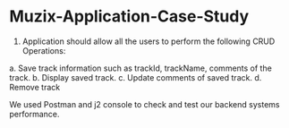 # Muzix-Application-Case-Study
1. Application should allow all the users to perform the
following CRUD Operations:

a. Save track information such as trackId,
trackName, comments of the track.
b. Display saved track.
c. Update comments of saved track.
d. Remove track

We used Postman and j2 console to check and test our backend systems performance.
